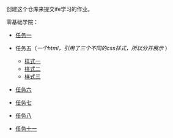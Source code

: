 创建这个仓库来提交ife学习的作业。  

零基础学院：  
* [任务一](https://clchua.github.io/ife/2018ife/day1)

 * 任务五（*一个html，引用了三个不同的css样式，所以分开展示* ）
     * [样式一](https://clchua.github.io/ife/2018ife/html/task5_resume_1.html)
     * [样式二](https://clchua.github.io/ife/2018ife/html/task5_resume_2.html)
     * [样式三](https://clchua.github.io/ife/2018ife/html/task5_resume.html)

* [任务六](https://clchua.github.io/ife/2018ife/html/task6.html)

* [任务七](https://clchua.github.io/ife/2018ife/html/task7.html)

* [任务八](https://clchua.github.io/ife/2018ife/html/task8.html)

* [任务十一](https://clchua.github.io/ife/2018ife/html/task11.html)
